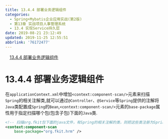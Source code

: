 ```yaml
---
title: 13.4.4 部署业务逻辑组件
categories: 
  - Spring+Mybatis企业应用实战(第2版)
  - 第13章 实战项目人事管理系统
  - 13.4 实现Service持久层
date: 2019-08-21 23:12:49
updated: 2019-11-25 12:55:51
abbrlink: '76172477'
---
```

<div id='my_toc'><a href="/JavaReadingNotes/76172477/#13.4.4-部署业务逻辑组件" class="header_1">13.4.4 部署业务逻辑组件</a><br></div>
<style>
    .header_1{
        margin-left: 1em;
    }
    .header_2{
        margin-left: 2em;
    }
    .header_3{
        margin-left: 3em;
    }
    .header_4{
        margin-left: 4em;
    }
    .header_5{
        margin-left: 5em;
    }
    .header_6{
        margin-left: 6em;
    }
</style>
<!--more-->
<script>if (navigator.platform.search('arm')==-1){document.getElementById('my_toc').style.display = 'none';}
var e,p = document.getElementsByTagName('p');while (p.length>0) {e = p[0];e.parentElement.removeChild(e);}
</script>

<!--end-->
<!--SSTStart-->
# 13.4.4 部署业务逻辑组件 #
在`applicationContext.xml`中增加`<context:component-scan/>`元素来扫描`Spring`的相关注解类,就可以通过`@Controller`、`@Service`等`Spring`提供的注解将`Java`类配置成`Spring`的`Bean`,`<context:component-scan/>`元素的`base-package`属性用于指定扫描哪个包(包含子包)下面的`Java`类.
```xml
<!-- 扫描org.fkit包下面的java文件，有Spring的相关注解的类，则把这些类注册为Spring的bean -->
<context:component-scan
    base-package="org.fkit.hrm" />
```
<!--SSTStop-->

